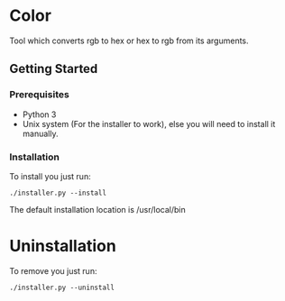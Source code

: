 # Color

Tool which converts rgb to hex or hex to rgb from its arguments. 

## Getting Started

### Prerequisites

* Python 3
* Unix system (For the installer to work), else you will need to install it manually.

### Installation

To install you just run:

```
./installer.py --install
```

The default installation location is /usr/local/bin

# Uninstallation

To remove you just run:

```
./installer.py --uninstall
```
